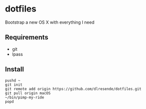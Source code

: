 # dotfiles
Bootstrap a new OS X with everything I need

## Requirements
- git
- lpass

## Install
```
pushd ~
git init
git remote add origin https://github.com/dlresende/dotfiles.git
git pull origin macOS
~/bin/pimp-my-ride
popd
```
